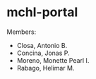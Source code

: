 # mchl-portal
Members:
* Closa, Antonio B.
* Concina, Jonas P.
* Moreno, Monette Pearl I.
* Rabago, Helimar M.
